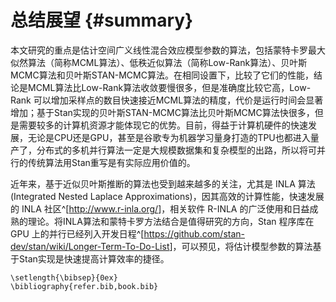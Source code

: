 
# 总结展望 {#summary}

本文研究的重点是估计空间广义线性混合效应模型参数的算法，包括蒙特卡罗最大似然算法（简称MCML算法）、低秩近似算法（简称Low-Rank算法）、贝叶斯MCMC算法和贝叶斯STAN-MCMC算法。在相同设置下，比较了它们的性能，结论是MCML算法比Low-Rank算法收敛要慢很多，但是准确度比较它高，Low-Rank 可以增加采样点的数目快速接近MCML算法的精度，代价是运行时间会显著增加；基于Stan实现的贝叶斯STAN-MCMC算法比贝叶斯MCMC算法快很多，但是需要较多的计算机资源才能体现它的优势。目前，得益于计算机硬件的快速发展，无论是CPU还是GPU，甚至是谷歌专为机器学习量身打造的TPU也都进入量产了，分布式的多机并行算法一定是大规模数据集和复杂模型的出路，所以将可并行的传统算法用Stan重写是有实际应用价值的。

近年来，基于近似贝叶斯推断的算法也受到越来越多的关注，尤其是 INLA 算法(Integrated Nested Laplace Approximations)，因其高效的计算性能，快速发展的 INLA 社区^[<http://www.r-inla.org/>]，相关软件 R-INLA 的广泛使用和日益成熟的理论。将INLA算法和蒙特卡罗方法结合是值得研究的方向，Stan 程序库在 GPU 上的并行已经列入开发日程^[<https://github.com/stan-dev/stan/wiki/Longer-Term-To-Do-List>]，可以预见，将估计模型参数的算法基于Stan实现是快速提高计算效率的捷径。


<!-- 数据模拟和案例分析的部分，还可以增加响应变量服从指数族其它分布的情形，如泊松分布。算法性能的比较可以同时考虑时间和计算平台，记录多次运行同一个算法的时间数据，比较它们所耗时间的分布差异，可以获得更加可靠的结果。计算平台如多核，多线程，甚至集群环境的实现和比较，可以获得算法扩展性方面的结论。此外，不能单纯看算法实现的语言方式，从文中的计算结果来看，R 语言的性能是弱于 C++ （ Stan 是基于 C++ 的计算库，需要先编译源码和加载动态链接库）的，但是利用 R 编程可以快速实现算法原型。 INLA 算法和软件非常高效的表现，得益于随机偏微分方程已有的实现算法和近似手段，如三角网格划分，迭代格式让算法有更快的收敛速度，近似效果没有 MCML 和 Low-Rank 好。由此可知，算法的选择需要去做效果和效率的平衡， Stan 更新迭代的速度很快，可在不久的将来进入应用界，但是却也要求更多的学习成本和优化技巧。 -->


```{=latex}
\setlength{\bibsep}{0ex}
\bibliography{refer.bib,book.bib}
```
